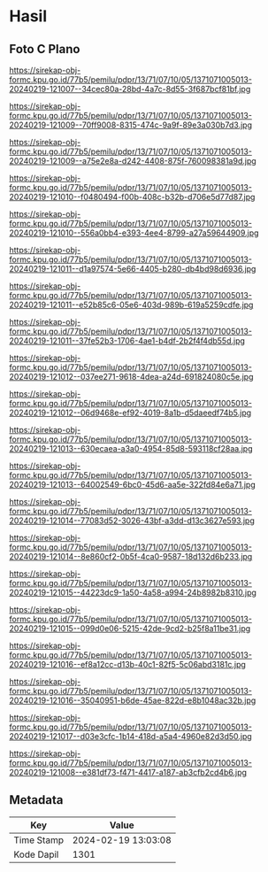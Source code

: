 # Hasil

## Foto C Plano

https://sirekap-obj-formc.kpu.go.id/77b5/pemilu/pdpr/13/71/07/10/05/1371071005013-20240219-121007--34cec80a-28bd-4a7c-8d55-3f687bcf81bf.jpg

https://sirekap-obj-formc.kpu.go.id/77b5/pemilu/pdpr/13/71/07/10/05/1371071005013-20240219-121009--70ff9008-8315-474c-9a9f-89e3a030b7d3.jpg

https://sirekap-obj-formc.kpu.go.id/77b5/pemilu/pdpr/13/71/07/10/05/1371071005013-20240219-121009--a75e2e8a-d242-4408-875f-760098381a9d.jpg

https://sirekap-obj-formc.kpu.go.id/77b5/pemilu/pdpr/13/71/07/10/05/1371071005013-20240219-121010--f0480494-f00b-408c-b32b-d706e5d77d87.jpg

https://sirekap-obj-formc.kpu.go.id/77b5/pemilu/pdpr/13/71/07/10/05/1371071005013-20240219-121010--556a0bb4-e393-4ee4-8799-a27a59644909.jpg

https://sirekap-obj-formc.kpu.go.id/77b5/pemilu/pdpr/13/71/07/10/05/1371071005013-20240219-121011--d1a97574-5e66-4405-b280-db4bd98d6936.jpg

https://sirekap-obj-formc.kpu.go.id/77b5/pemilu/pdpr/13/71/07/10/05/1371071005013-20240219-121011--e52b85c6-05e6-403d-989b-619a5259cdfe.jpg

https://sirekap-obj-formc.kpu.go.id/77b5/pemilu/pdpr/13/71/07/10/05/1371071005013-20240219-121011--37fe52b3-1706-4ae1-b4df-2b2f4f4db55d.jpg

https://sirekap-obj-formc.kpu.go.id/77b5/pemilu/pdpr/13/71/07/10/05/1371071005013-20240219-121012--037ee271-9618-4dea-a24d-691824080c5e.jpg

https://sirekap-obj-formc.kpu.go.id/77b5/pemilu/pdpr/13/71/07/10/05/1371071005013-20240219-121012--06d9468e-ef92-4019-8a1b-d5daeedf74b5.jpg

https://sirekap-obj-formc.kpu.go.id/77b5/pemilu/pdpr/13/71/07/10/05/1371071005013-20240219-121013--630ecaea-a3a0-4954-85d8-593118cf28aa.jpg

https://sirekap-obj-formc.kpu.go.id/77b5/pemilu/pdpr/13/71/07/10/05/1371071005013-20240219-121013--64002549-6bc0-45d6-aa5e-322fd84e6a71.jpg

https://sirekap-obj-formc.kpu.go.id/77b5/pemilu/pdpr/13/71/07/10/05/1371071005013-20240219-121014--77083d52-3026-43bf-a3dd-d13c3627e593.jpg

https://sirekap-obj-formc.kpu.go.id/77b5/pemilu/pdpr/13/71/07/10/05/1371071005013-20240219-121014--8e860cf2-0b5f-4ca0-9587-18d132d6b233.jpg

https://sirekap-obj-formc.kpu.go.id/77b5/pemilu/pdpr/13/71/07/10/05/1371071005013-20240219-121015--44223dc9-1a50-4a58-a994-24b8982b8310.jpg

https://sirekap-obj-formc.kpu.go.id/77b5/pemilu/pdpr/13/71/07/10/05/1371071005013-20240219-121015--099d0e06-5215-42de-9cd2-b25f8a11be31.jpg

https://sirekap-obj-formc.kpu.go.id/77b5/pemilu/pdpr/13/71/07/10/05/1371071005013-20240219-121016--ef8a12cc-d13b-40c1-82f5-5c06abd3181c.jpg

https://sirekap-obj-formc.kpu.go.id/77b5/pemilu/pdpr/13/71/07/10/05/1371071005013-20240219-121016--35040951-b6de-45ae-822d-e8b1048ac32b.jpg

https://sirekap-obj-formc.kpu.go.id/77b5/pemilu/pdpr/13/71/07/10/05/1371071005013-20240219-121017--d03e3cfc-1b14-418d-a5a4-4960e82d3d50.jpg

https://sirekap-obj-formc.kpu.go.id/77b5/pemilu/pdpr/13/71/07/10/05/1371071005013-20240219-121008--e381df73-f471-4417-a187-ab3cfb2cd4b6.jpg


## Metadata

| Key        | Value               |
| ---------- | ------------------- |
| Time Stamp | 2024-02-19 13:03:08 |
| Kode Dapil | 1301                |



